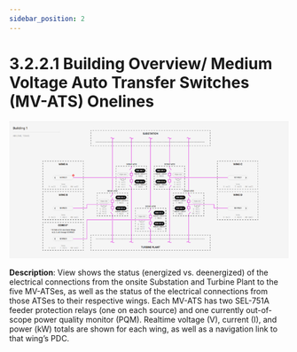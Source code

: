 ```yaml
---
sidebar_position: 2
---
```


# 3.2.2.1 Building Overview/ Medium Voltage Auto Transfer Switches (MV-ATS) Onelines


![Docs Version Dropdown](../../../../../static/img/BuildingOverview-AutoTransferSwitches.png)

**Description**: View shows the status (energized vs. deenergized) of the electrical connections from the onsite Substation and Turbine Plant to the five MV-ATSes, as well as the status of the electrical connections from those ATSes to their respective wings. Each MV-ATS has two SEL-751A feeder protection relays (one on each source) and one currently out-of-scope power quality monitor (PQM). Realtime voltage (V), current (I), and power (kW) totals are shown for each wing, as well as a navigation link to that wing’s PDC.